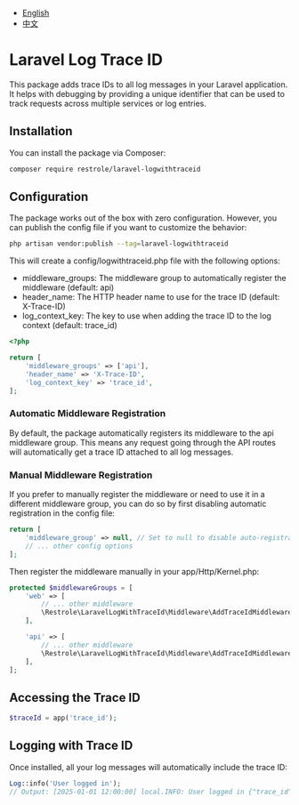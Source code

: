 - [English](README.md)
- [中文](README_zh.md)

# Laravel Log Trace ID

This package adds trace IDs to all log messages in your Laravel application. It helps with debugging by providing a unique identifier that can be used to track requests across multiple services or log entries.

## Installation

You can install the package via Composer:

```BASH
composer require restrole/laravel-logwithtraceid
```

## Configuration

The package works out of the box with zero configuration. However, you can publish the config file if you want to customize the behavior:

```BASH
php artisan vendor:publish --tag=laravel-logwithtraceid
```

This will create a config/logwithtraceid.php file with the following options:

- middleware_groups: The middleware group to automatically register the middleware (default: api)
- header_name: The HTTP header name to use for the trace ID (default: X-Trace-ID)
- log_context_key: The key to use when adding the trace ID to the log context (default: trace_id)

```PHP
<?php

return [
    'middleware_groups' => ['api'],
    'header_name' => 'X-Trace-ID',
    'log_context_key' => 'trace_id',
];
```

### Automatic Middleware Registration

By default, the package automatically registers its middleware to the api middleware group. This means any request going through the API routes will automatically get a trace ID attached to all log messages.

### Manual Middleware Registration

If you prefer to manually register the middleware or need to use it in a different middleware group, you can do so by first disabling automatic registration in the config file:

```PHP
return [
    'middleware_group' => null, // Set to null to disable auto-registration
    // ... other config options
];
```

Then register the middleware manually in your app/Http/Kernel.php:

```PHP
protected $middlewareGroups = [
    'web' => [
        // ... other middleware
        \Restrole\LaravelLogWithTraceId\Middleware\AddTraceIdMiddleware::class,
    ],

    'api' => [
        // ... other middleware
        \Restrole\LaravelLogWithTraceId\Middleware\AddTraceIdMiddleware::class,
    ],
];
```

## Accessing the Trace ID

```PHP
$traceId = app('trace_id');
```

## Logging with Trace ID

Once installed, all your log messages will automatically include the trace ID:

```PHP
Log::info('User logged in');
// Output: [2025-01-01 12:00:00] local.INFO: User logged in {"trace_id":"abc123"}
```
